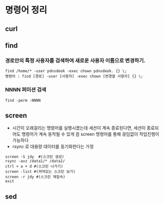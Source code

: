 # 명령어 정리
## curl

## find
### 경로안의 특정 사용자를 검색하여 새로운 사용자 이름으로 변경하기.
```
find /home/* -user pdnsdeok -exec chown pdnsdeok. {} \;
명령어 : find [경로] -user [사용자] -exec chown [변경할 사용자] {} \;
```
### NNNN 퍼미션 검색
```
find -perm -NNNN
```

## screen
* 시간이 오래걸리는 명령어를 실행시켰는데 세션이 계속 종료된다면, 세션이 종료되어도 명령어가 계속 동작될 수 있게 끔 screen 명령어를 통해 끊임없이 작업진행이 가능하다
* rsync 로 대용량 데이터를 동기화한다는 가정
```
screen -S jdy  #(스크린 생성)
rsync -avz /data1/* /data2/
ctrl + a + d #(스크린 나가기)
screen -list #(켜져있는 스크린 보기)
screen -r jdy #(스크린 재접속)
exit
```

## sed
